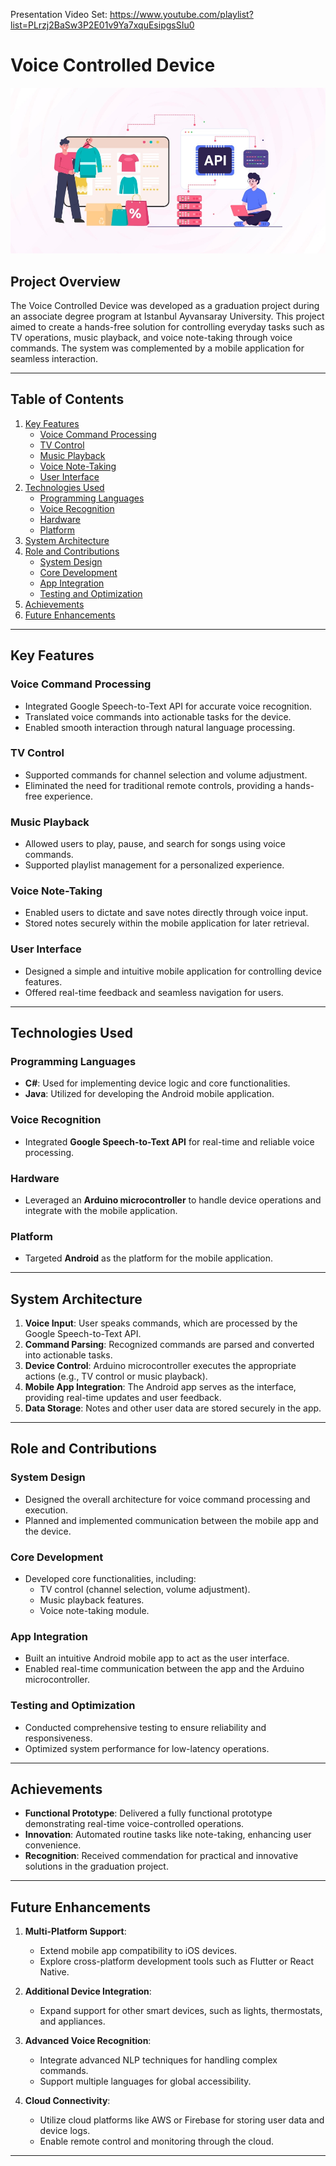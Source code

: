 Presentation Video Set: https://www.youtube.com/playlist?list=PLrzj2BaSw3P2E01v9Ya7xquEsipgsSIu0

# Voice Controlled Device
![**Pre-Accounting Automation (Image)**](OnlineShoppingPlatform.jpg)  


## Project Overview
The Voice Controlled Device was developed as a graduation project during an associate degree program at Istanbul Ayvansaray University. This project aimed to create a hands-free solution for controlling everyday tasks such as TV operations, music playback, and voice note-taking through voice commands. The system was complemented by a mobile application for seamless interaction.

---

## Table of Contents

1. [Key Features](#key-features)
   - [Voice Command Processing](#voice-command-processing)
   - [TV Control](#tv-control)
   - [Music Playback](#music-playback)
   - [Voice Note-Taking](#voice-note-taking)
   - [User Interface](#user-interface)
2. [Technologies Used](#technologies-used)
   - [Programming Languages](#programming-languages)
   - [Voice Recognition](#voice-recognition)
   - [Hardware](#hardware)
   - [Platform](#platform)
3. [System Architecture](#system-architecture)
4. [Role and Contributions](#role-and-contributions)
   - [System Design](#system-design)
   - [Core Development](#core-development)
   - [App Integration](#app-integration)
   - [Testing and Optimization](#testing-and-optimization)
5. [Achievements](#achievements)
6. [Future Enhancements](#future-enhancements)

---

## Key Features

### Voice Command Processing
- Integrated Google Speech-to-Text API for accurate voice recognition.
- Translated voice commands into actionable tasks for the device.
- Enabled smooth interaction through natural language processing.

### TV Control
- Supported commands for channel selection and volume adjustment.
- Eliminated the need for traditional remote controls, providing a hands-free experience.

### Music Playback
- Allowed users to play, pause, and search for songs using voice commands.
- Supported playlist management for a personalized experience.

### Voice Note-Taking
- Enabled users to dictate and save notes directly through voice input.
- Stored notes securely within the mobile application for later retrieval.

### User Interface
- Designed a simple and intuitive mobile application for controlling device features.
- Offered real-time feedback and seamless navigation for users.

---

## Technologies Used

### Programming Languages
- **C#**: Used for implementing device logic and core functionalities.
- **Java**: Utilized for developing the Android mobile application.

### Voice Recognition
- Integrated **Google Speech-to-Text API** for real-time and reliable voice processing.

### Hardware
- Leveraged an **Arduino microcontroller** to handle device operations and integrate with the mobile application.

### Platform
- Targeted **Android** as the platform for the mobile application.

---

## System Architecture

1. **Voice Input**: User speaks commands, which are processed by the Google Speech-to-Text API.
2. **Command Parsing**: Recognized commands are parsed and converted into actionable tasks.
3. **Device Control**: Arduino microcontroller executes the appropriate actions (e.g., TV control or music playback).
4. **Mobile App Integration**: The Android app serves as the interface, providing real-time updates and user feedback.
5. **Data Storage**: Notes and other user data are stored securely in the app.

---

## Role and Contributions

### System Design
- Designed the overall architecture for voice command processing and execution.
- Planned and implemented communication between the mobile app and the device.

### Core Development
- Developed core functionalities, including:
  - TV control (channel selection, volume adjustment).
  - Music playback features.
  - Voice note-taking module.

### App Integration
- Built an intuitive Android mobile app to act as the user interface.
- Enabled real-time communication between the app and the Arduino microcontroller.

### Testing and Optimization
- Conducted comprehensive testing to ensure reliability and responsiveness.
- Optimized system performance for low-latency operations.

---

## Achievements

- **Functional Prototype**: Delivered a fully functional prototype demonstrating real-time voice-controlled operations.
- **Innovation**: Automated routine tasks like note-taking, enhancing user convenience.
- **Recognition**: Received commendation for practical and innovative solutions in the graduation project.

---

## Future Enhancements

1. **Multi-Platform Support**:
   - Extend mobile app compatibility to iOS devices.
   - Explore cross-platform development tools such as Flutter or React Native.

2. **Additional Device Integration**:
   - Expand support for other smart devices, such as lights, thermostats, and appliances.

3. **Advanced Voice Recognition**:
   - Integrate advanced NLP techniques for handling complex commands.
   - Support multiple languages for global accessibility.

4. **Cloud Connectivity**:
   - Utilize cloud platforms like AWS or Firebase for storing user data and device logs.
   - Enable remote control and monitoring through the cloud.

---

